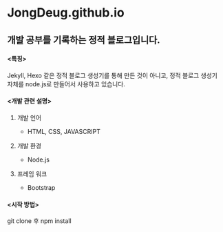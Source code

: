 JongDeug.github.io
===================
개발 공부를 기록하는 정적 블로그입니다.
----------------------------------
#### <특징>
Jekyll, Hexo 같은 정적 블로그 생성기를 통해 만든 것이 아니고, 정적 블로그 생성기 자체를 node.js로 만들어서 사용하고 있습니다. 

#### <개발 관련 설명>
1. 개발 언어 
    - HTML, CSS, JAVASCRIPT

2. 개발 환경
    - Node.js

3. 프레임 워크
    - Bootstrap

#### <시작 방법>
git clone 후 npm install